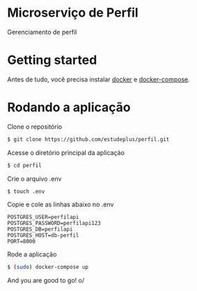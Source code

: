 # Microserviço de Perfil
Gerenciamento de perfil

# Getting started

Antes de tudo, você precisa instalar [docker](https://docs.docker.com/install/) e [docker-compose](https://docs.docker.com/compose/install/).

# Rodando a aplicação

Clone o repositório
```bash
$ git clone https://github.com/estudeplus/perfil.git
```

Acesse o diretório principal da aplicação
```bash
$ cd perfil
```
Crie o arquivo .env
```bash
$ touch .env
```

Copie e cole as linhas abaixo no .env
```
POSTGRES_USER=perfilapi
POSTGRES_PASSWORD=perfilapi123
POSTGRES_DB=perfilapi
POSTGRES_HOST=db-perfil
PORT=8000
```

Rode a aplicação

```bash
$ (sudo) docker-compose up
```

And you are good to go! o/
